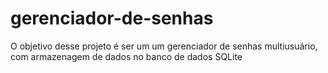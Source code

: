 ﻿# gerenciador-de-senhas

O objetivo desse projeto é ser um um gerenciador de senhas multiusuário, com armazenagem de dados no banco de dados SQLite

